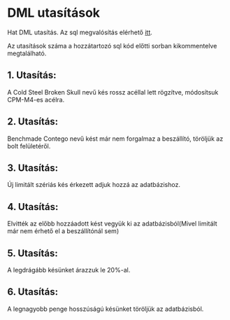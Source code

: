 # DML utasítások
Hat DML utasítás. Az sql megvalósítás elérhető [itt](./dml.sql).

Az utasítások száma a hozzátartozó sql kód előtti sorban kikommentelve megtalálható.

## 1. Utasítás:

A Cold Steel Broken Skull nevű kés rossz acéllal lett rögzítve, módosítsuk CPM-M4-es acélra.

## 2. Utasítás:

Benchmade Contego nevű kést már nem forgalmaz a beszállító, töröljük az bolt felületéről.

## 3. Utasítás:

Új limitált szériás kés érkezett adjuk hozzá az adatbázishoz.

## 4. Utasítás:

Elvitték az előbb hozzáadott kést vegyük ki az adatbázisból(Mivel limitált már nem érhető el a beszállítónál sem)

## 5. Utasítás:

A legdrágább késünket árazzuk le 20%-al.

## 6. Utasítás:

A legnagyobb penge hosszúságú késünket töröljük az adatbázisból.
